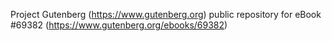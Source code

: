 Project Gutenberg (https://www.gutenberg.org) public repository for
eBook #69382 (https://www.gutenberg.org/ebooks/69382)
